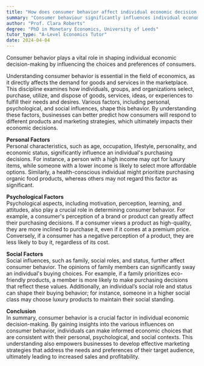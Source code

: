 ```yaml
---
title: "How does consumer behavior affect individual economic decision making?"
summary: "Consumer behaviour significantly influences individual economic decision making by determining the choices and preferences of consumers."
author: "Prof. Clara Roberts"
degree: "PhD in Monetary Economics, University of Leeds"
tutor_type: "A-Level Economics Tutor"
date: 2024-04-04
---
```


Consumer behavior plays a vital role in shaping individual economic decision-making by influencing the choices and preferences of consumers.

Understanding consumer behavior is essential in the field of economics, as it directly affects the demand for goods and services in the marketplace. This discipline examines how individuals, groups, and organizations select, purchase, utilize, and dispose of goods, services, ideas, or experiences to fulfill their needs and desires. Various factors, including personal, psychological, and social influences, shape this behavior. By understanding these factors, businesses can better predict how consumers will respond to different products and marketing strategies, which ultimately impacts their economic decisions.

**Personal Factors**  
Personal characteristics, such as age, occupation, lifestyle, personality, and economic status, significantly influence an individual's purchasing decisions. For instance, a person with a high income may opt for luxury items, while someone with a lower income is likely to select more affordable options. Similarly, a health-conscious individual might prioritize purchasing organic food products, whereas others may not regard this factor as significant.

**Psychological Factors**  
Psychological aspects, including motivation, perception, learning, and attitudes, also play a crucial role in determining consumer behavior. For example, a consumer's perception of a brand or product can greatly affect their purchasing decisions. If a consumer views a product as high-quality, they are more inclined to purchase it, even if it comes at a premium price. Conversely, if a consumer has a negative perception of a product, they are less likely to buy it, regardless of its cost.

**Social Factors**  
Social influences, such as family, social roles, and status, further affect consumer behavior. The opinions of family members can significantly sway an individual's buying choices. For example, if a family prioritizes eco-friendly products, a member is more likely to make purchasing decisions that reflect these values. Additionally, an individual’s social role and status can shape their buying behavior; for instance, someone in a higher social class may choose luxury products to maintain their social standing.

**Conclusion**  
In summary, consumer behavior is a crucial factor in individual economic decision-making. By gaining insights into the various influences on consumer behavior, individuals can make informed economic choices that are consistent with their personal, psychological, and social contexts. This understanding also empowers businesses to develop effective marketing strategies that address the needs and preferences of their target audience, ultimately leading to increased sales and profitability.
    